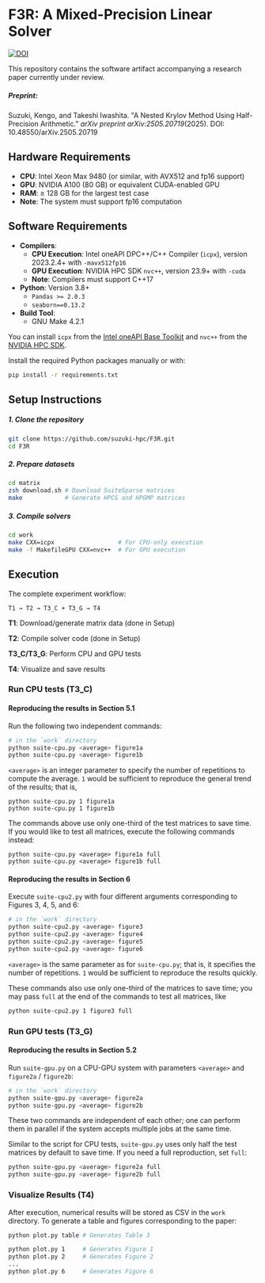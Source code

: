 # F3R: A Mixed-Precision Linear Solver

[![DOI](https://zenodo.org/badge/967353937.svg)](https://doi.org/10.5281/zenodo.15849269)

This repository contains the software artifact accompanying a research paper currently under review.

##### Preprint:

Suzuki, Kengo, and Takeshi Iwashita. "A Nested Krylov Method Using Half-Precision Arithmetic." *arXiv preprint arXiv:2505.20719*(2025). DOI: 10.48550/arXiv.2505.20719

## Hardware Requirements

- **CPU**: Intel Xeon Max 9480 (or similar, with AVX512 and fp16 support)
- **GPU**: NVIDIA A100 (80 GB) or equivalent CUDA-enabled GPU
- **RAM**: ≥ 128 GB for the largest test case
- **Note**: The system must support fp16 computation

## Software Requirements

- **Compilers**:
  - **CPU Execution**: Intel oneAPI DPC++/C++ Compiler (`icpx`), version 2023.2.4+ with `-mavx512fp16`
  - **GPU Execution**: NVIDIA HPC SDK `nvc++`, version 23.9+ with `-cuda`
  - **Note**: Compilers must support C++17
- **Python**: Version 3.8+
  - `Pandas >= 2.0.3`
  - `seaborn==0.13.2`
- **Build Tool**:
  - GNU Make 4.2.1

You can install `icpx` from the [Intel oneAPI Base Toolkit](https://www.intel.com/content/www/us/en/developer/tools/oneapi/base-toolkit-download.html) and `nvc++` from the [NVIDIA HPC SDK](https://developer.nvidia.com/nvidia-hpc-sdk-239-downloads).

Install the required Python packages manually or with:

```bash
pip install -r requirements.txt
```

## Setup Instructions

##### 1. Clone the repository

```bash
git clone https://github.com/suzuki-hpc/F3R.git
cd F3R
```

##### 2. Prepare datasets

```zsh
cd matrix
zsh download.sh # Download SuiteSparse matrices
make            # Generate HPCG and HPGMP matrices
```

##### 3. Compile solvers

```bash
cd work
make CXX=icpx                  # For CPU-only execution
make -f MakefileGPU CXX=nvc++  # For GPU execution
```

## Execution

The complete experiment workflow:

```
T1 → T2 → T3_C + T3_G → T4
```

**T1**: Download/generate matrix data (done in Setup)

**T2**: Compile solver code (done in Setup)

**T3_C/T3_G**: Perform CPU and GPU tests

**T4**: Visualize and save results

### Run CPU tests (T3_C)

#### Reproducing the results in Section 5.1

Run the following two independent commands:

```bash
# in the `work` directory
python suite-cpu.py <average> figure1a
python suite-cpu.py <average> figure1b
```

`<average>` is an integer parameter to specify the number of repetitions to compute the average. `1` would be sufficient to reproduce the general trend of the results; that is,

```
python suite-cpu.py 1 figure1a
python suite-cpu.py 1 figure1b
```

The commands above use only one-third of the test matrices to save time. If you would like to test all matrices, execute the following commands instead:

```
python suite-cpu.py <average> figure1a full
python suite-cpu.py <average> figure1b full
```

#### Reproducing the results in Section 6

Execute `suite-cpu2.py` with four different arguments corresponding to Figures 3, 4, 5, and 6:

```bash
# in the `work` directory
python suite-cpu2.py <average> figure3
python suite-cpu2.py <average> figure4
python suite-cpu2.py <average> figure5
python suite-cpu2.py <average> figure6
```

`<average>` is the same parameter as for `suite-cpu.py`; that is, it specifies the number of repetitions. `1` would be sufficient to reproduce the results quickly.

These commands also use only one-third of the matrices to save time; you may pass `full` at the end of the commands to test all matrices, like 

```bash
python suite-cpu2.py 1 figure3 full
```

### Run GPU tests (T3_G)

#### Reproducing the results in Section 5.2

Run `suite-gpu.py` on a CPU-GPU system with parameters `<average>` and `figure2a` / `figure2b`:

```bash
# in the `work` directory
python suite-gpu.py <average> figure2a
python suite-gpu.py <average> figure2b
```

These two commands are independent of each other; one can perform them in parallel if the system accepts multiple jobs at the same time.

Similar to the script for CPU tests, `suite-gpu.py` uses only half the test matrices by default to save time. If you need a full reproduction, set `full`:

```bash
python suite-gpu.py <average> figure2a full
python suite-gpu.py <average> figure2b full
```

### Visualize Results (T4)

After execution, numerical results will be stored as CSV in the `work` directory. To generate a table and figures corresponding to the paper:

```zsh
python plot.py table # Generates Table 3

python plot.py 1     # Generates Figure 1
python plot.py 2     # Generates Figure 2
...
python plot.py 6     # Generates Figure 6
```

